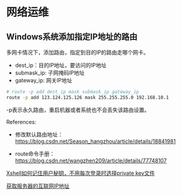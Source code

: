 # 网络运维

## Windows系统添加指定IP地址的路由

多网卡情况下，添加路由，指定到目的IP的路由走哪个网卡。

* dest_ip：目的IP地址，要访问的IP地址
* submask_ip: 子网掩码IP地址
* gateway_ip: 网关IP地址

```bash
# route -p add dest_ip mask submask_ip gateway_ip
route -p add 123.124.125.126 mask 255.255.255.0 192.168.10.1
```

-p表示永久路由，重启机器或者系统也不会丢失该路由设置。

References:

* 修改默认路由地址：https://blog.csdn.net/Season_hangzhou/article/details/18841981

* route命令手册：https://blog.csdn.net/wangzhen209/article/details/77748107




[Xshell如何记住用户秘钥，不用每次登录时选择private key文件](./xshell_public_key.md)

[获取服务器的互联网IP地址](./internet-ip.md)
